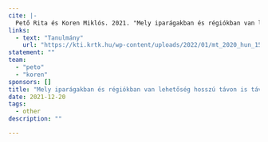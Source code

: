 ```yaml
---
cite: |-
  Pető Rita és Koren Miklós. 2021. "Mely iparágakban és régiókban van lehetőség hosszú távon is távmunkára?" Munkaerőpiaci Tükör. 2021(December), pp. 158-168.
links:
  - text: "Tanulmány"
    url: "https://kti.krtk.hu/wp-content/uploads/2022/01/mt_2020_hun_158-168.pdf"
statement: ""
team:
  - "peto"
  - "koren"
sponsors: []
title: "Mely iparágakban és régiókban van lehetőség hosszú távon is távmunkára?"
date: 2021-12-20
tags:
  - other
description: ""

---
```



